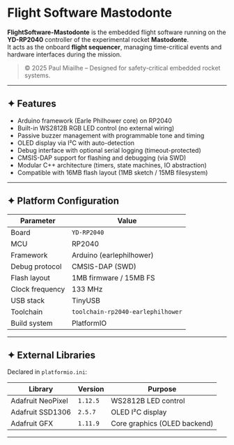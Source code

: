 # Flight Software Mastodonte

**FlightSoftware-Mastodonte** is the embedded flight software running on the **YD-RP2040** controller of the experimental rocket **Mastodonte**.  
It acts as the onboard **flight sequencer**, managing time-critical events and hardware interfaces during the mission.

> © 2025 Paul Miailhe – Designed for safety-critical embedded rocket systems.

---

## ✦ Features

- Arduino framework (Earle Philhower core) on RP2040
- Built-in WS2812B RGB LED control (no external wiring)
- Passive buzzer management with programmable tone and timing
- OLED display via I²C with auto-detection
- Debug interface with optional serial logging (timeout-protected)
- CMSIS-DAP support for flashing and debugging (via SWD)
- Modular C++ architecture (timers, state machines, IO abstraction)
- Compatible with 16MB flash layout (1MB sketch / 15MB filesystem)

---

## ✦ Platform Configuration

| Parameter           | Value                    |
|---------------------|--------------------------|
| Board               | `YD-RP2040`              |
| MCU                 | RP2040                   |
| Framework           | Arduino (earlephilhower) |
| Debug protocol      | CMSIS-DAP (SWD)          |
| Flash layout        | 1MB firmware / 15MB FS   |
| Clock frequency     | 133 MHz                  |
| USB stack           | TinyUSB                  |
| Toolchain           | `toolchain-rp2040-earlephilhower` |
| Build system        | PlatformIO               |

---

## ✦ External Libraries

Declared in `platformio.ini`:

| Library                      | Version   | Purpose                      |
|-----------------------------|-----------|------------------------------|
| Adafruit NeoPixel           | `1.12.5`  | WS2812B LED control          |
| Adafruit SSD1306            | `2.5.7`   | OLED I²C display             |
| Adafruit GFX                | `1.11.9`  | Core graphics (OLED backend) |

---

